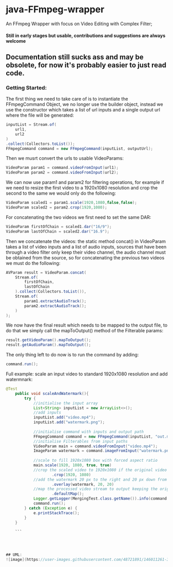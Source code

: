 # java-FFmpeg-wrapper
An FFmpeg Wrapper with focus on Video Editing with Complex Filter;

#### Still in early stages but usable, contributions and suggestions are always welcome


## Documentation still sucks ass and may be obsolete, for now it's probably easier to just read code. 

### Getting Started:
The first thing we need to take care of is to instantiate the FFmpegCommand Object, we no longer use the builder object, instead we use the constructor which takes a list of url inputs and a single output url where the file will be generated:


```java
inputList = Stream.of(
    url1,
    url2
)
.collect(Collectors.toList());
FFmpegCommand command = new FFmpegCommand(inputList, outputUrl);
```


Then we musrt convert the urls to usable VideoParams:


```java
VideoParam param1 = command.videoFromInput(url1);
VideoParam param2 = command.videoFromInput(url2);
```


We can now use param1 and param2 for filtering operations, for example if we need to resize the first video to a 1920x1080 resolution and crop the second to the same we would only do the following:


```java
VideoParam scaled1 = param1.scale(1920,1080,false,false);
VideoParam scaled2 = param2.crop(1920,1080);
```


For concatenating the two videos we first need to set the same DAR:


```java
VideoParam firstOfChain = scaled1.dar("16/9");
VideoParam lastOfChain = scaled2.dar("16.9");
```


Then we concatenate the videos: the static method concat() in VideoParam takes a list of video inputs and a list of audio inputs, sources that have been through a video filter only keep their video channel, the audio channel must be obtained from the source, so for concatenating the previous two videos we must do the following:


```java
AVParam result = VideoParam.concat(
    Stream.of(
        firstOfChain,
        lastOfChain
    ).collect(Collectors.toList()),
    Stream.of(
        param1.extractAudioTrack();
        param2.extractAudioTrack();
    )
);
```


We now have the final result which needs to be mapped to the output file, to do that we simply call the mapToOutput() method of the Filterable params:


```java
result.getVideoParam().mapToOutput();
result.getAudioParam().mapToOutput();
```


The only thing left to do now is to run the command by adding:


```java
command.run();
```

Full example: scale an input video to standard 1920x1080 resolution and add watermnark:  

```java
@Test
    public void scaleAndWatermark(){
        try {
            //initialise the input array
            List<String> inputList = new ArrayList<>();
            //add inputs
            inputList.add("video.mp4");
            inputList.add("watermark.png");
            
            //initialise command with inputs and output path
            FFmpegCommand command = new FFmpegCommand(inputList, "out.mp4");
            //initialise Filterables from input paths
            VideoParam main = command.videoFromInput("video.mp4");
            ImageParam watermark = command.imageFromInput("watermark.png");
            
            //scale to fill 1920x1080 box with forced aspect ratio
            main.scale(1920, 1080, true, true)
            //crop the scaled video to 1920x1080 if the original video is not 16/9
                    .crop(1920, 1080)
            //add the watermark 20 px to the right and 20 px down from the top left corner
                    .overlay(watermark, 20, 20)
            //map the processed video stream to output keeping the original audio
                    .defaultMap();
            Logger.getLogger(MergingTest.class.getName()).info(command.getCommand());
            command.run();
        } catch (Exception e) {
            e.printStackTrace();
        }
    }
    
    ```




## UML:
![image](https://user-images.githubusercontent.com/48721891/146011261-3cfd0899-3d68-4779-9c5e-95c9c0b34f53.png)

